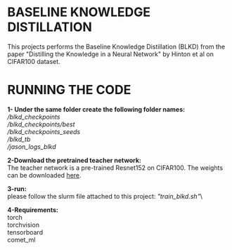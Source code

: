 # BASELINE KNOWLEDGE DISTILLATION
This projects performs the Baseline Knowledge Distillation (BLKD) from the paper "Distilling the Knowledge in a Neural Network" by Hinton et al on CIFAR100 dataset. 

# RUNNING THE CODE
**1- Under the same folder create the following folder names:**\
*/blkd_checkpoints*\
*/blkd_checkpoints/best*\
*/blkd_checkpoints_seeds*\
*/blkd_tb*\
*/jason_logs_blkd*

**2-Download the pretrained teacher network:**\
The teacher network is a pre-trained Resnet152 on CIFAR100. The weights can be downloaded [here](https://drive.google.com/file/d/1b-WZjigoEW0K8jAWhmAuEAbCGKpur1Ed/view?usp=sharing).

**3-run:**\
please follow the slurm file attached to this project: *"train_blkd.sh"*\

**4-Requirements:**\
torch\
torchvision\
tensorboard\
comet_ml
